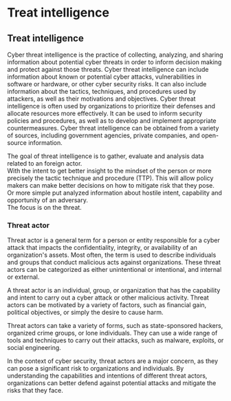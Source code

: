 # Treat intelligence

## Treat intelligence

Cyber threat intelligence is the practice of collecting, analyzing, and sharing information about potential cyber threats in order to inform decision making and protect against those threats. Cyber threat intelligence can include information about known or potential cyber attacks, vulnerabilities in software or hardware, or other cyber security risks. It can also include information about the tactics, techniques, and procedures used by attackers, as well as their motivations and objectives. Cyber threat intelligence is often used by organizations to prioritize their defenses and allocate resources more effectively. It can be used to inform security policies and procedures, as well as to develop and implement appropriate countermeasures. Cyber threat intelligence can be obtained from a variety of sources, including government agencies, private companies, and open-source information.

The goal of threat intelligence is to gather, evaluate and analysis data related to an foreign actor.\
With the intent to get better insight to the mindset of the person or more precisely the tactic technique and procedure (TTP). This will allow policy makers can make better decisions on how to mitigate risk that they pose.\
Or more simple put analyzed information about hostile intent, capability and opportunity of an adversary.\
The focus is on the threat.

### Threat actor

Threat actor is a general term for a person or entity responsible for a cyber attack that impacts the confidentiality, integrity, or availability of an organization's assets. Most often, the term is used to describe individuals and groups that conduct malicious acts against organizations. These threat actors can be categorized as either unintentional or intentional, and internal or external.

A threat actor is an individual, group, or organization that has the capability and intent to carry out a cyber attack or other malicious activity. Threat actors can be motivated by a variety of factors, such as financial gain, political objectives, or simply the desire to cause harm.

Threat actors can take a variety of forms, such as state-sponsored hackers, organized crime groups, or lone individuals. They can use a wide range of tools and techniques to carry out their attacks, such as malware, exploits, or social engineering.

In the context of cyber security, threat actors are a major concern, as they can pose a significant risk to organizations and individuals. By understanding the capabilities and intentions of different threat actors, organizations can better defend against potential attacks and mitigate the risks that they face.
